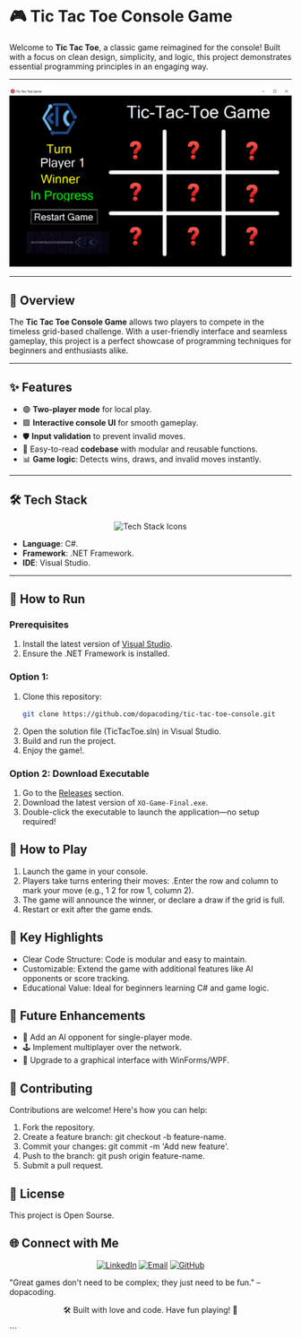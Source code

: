 # 🎮 Tic Tac Toe Console Game

Welcome to **Tic Tac Toe**, a classic game reimagined for the console! Built with a focus on clean design, simplicity, and logic, this project demonstrates essential programming principles in an engaging way.

---

![DopaTxt in Action](https://github.com/dopacoding/Tic-Tac-Toe-Game/blob/22867cadefc0231154d69f844cecae6e6ecad478/tik-tak-toe%20game.PNG)

---

## 📜 Overview

The **Tic Tac Toe Console Game** allows two players to compete in the timeless grid-based challenge. With a user-friendly interface and seamless gameplay, this project is a perfect showcase of programming techniques for beginners and enthusiasts alike.

---

## ✨ Features

- 🟢 **Two-player mode** for local play.  
- 🟩 **Interactive console UI** for smooth gameplay.  
- 🛡️ **Input validation** to prevent invalid moves.  
- 🤖 Easy-to-read **codebase** with modular and reusable functions.  
- 📊 **Game logic**: Detects wins, draws, and invalid moves instantly.  

---

## 🛠️ Tech Stack

<p align="center">
  <img src="https://skillicons.dev/icons?i=cs,visualstudio,github&theme=dark" alt="Tech Stack Icons">
</p>

- **Language**: C#.  
- **Framework**: .NET Framework. 
- **IDE**: Visual Studio.  

---

## 🚀 How to Run

### Prerequisites

1. Install the latest version of [Visual Studio](https://visualstudio.microsoft.com/).  
2. Ensure the .NET Framework is installed.  

 ### Option 1: 

1. Clone this repository:
   ```bash
   git clone https://github.com/dopacoding/tic-tac-toe-console.git 
2. Open the solution file (TicTacToe.sln) in Visual Studio.
3. Build and run the project.
4. Enjoy the game!.

  ### Option 2: Download Executable
1. Go to the [Releases](https://github.com/dopacoding/Tic-Tac-Toe-Game/releases) section.
2. Download the latest version of `XO-Game-Final.exe`.
3. Double-click the executable to launch the application—no setup required!

## 🎲 How to Play

1. Launch the game in your console.
2. Players take turns entering their moves:
     .Enter the row and column to mark your move (e.g., 1 2 for row 1, column 2).
3. The game will announce the winner, or declare a draw if the grid is full.
4. Restart or exit after the game ends.


## 🌟 Key Highlights

- Clear Code Structure: Code is modular and easy to maintain.
- Customizable: Extend the game with additional features like AI opponents or score tracking.
- Educational Value: Ideal for beginners learning C# and game logic.


## 🔧 Future Enhancements

- 🤖 Add an AI opponent for single-player mode.
- 🕹️ Implement multiplayer over the network.
- 🎨 Upgrade to a graphical interface with WinForms/WPF.

## 🤝 Contributing

Contributions are welcome! Here's how you can help:
1. Fork the repository.
2. Create a feature branch: git checkout -b feature-name.
3. Commit your changes: git commit -m 'Add new feature'.
4. Push to the branch: git push origin feature-name.
5. Submit a pull request.

## 📄 License

This project is Open Sourse.

## 🌐 Connect with Me
<p align="center"> <a href="https://linkedin.com/in/amer-cherfi-402392174"><img src="https://img.shields.io/badge/LinkedIn-0077B5?style=for-the-badge&logo=linkedin&logoColor=white" alt="LinkedIn"></a> <a href="mailto:dopacoding@gmail.com"><img src="https://img.shields.io/badge/Email-D14836?style=for-the-badge&logo=gmail&logoColor=white" alt="Email"></a> <a href="https://github.com/dopacoding"><img src="https://img.shields.io/badge/GitHub-181717?style=for-the-badge&logo=github&logoColor=white" alt="GitHub"></a> </p>


"Great games don't need to be complex; they just need to be fun." – dopacoding.

<p align="center"> 🛠️ Built with love and code. Have fun playing! 🎉 </p> ```
